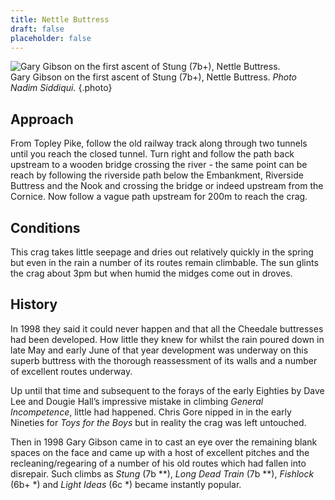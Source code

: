 ```yaml
---
title: Nettle Buttress
draft: false
placeholder: false
---
```


![Gary Gibson on the first ascent of Stung (7b+), Nettle Buttress.](/img/peak/cheedale/stung2.jpg)  
Gary Gibson on the first ascent of Stung (7b+), Nettle Buttress. _Photo Nadim Siddiqui._
{.photo}



## Approach

From Topley Pike, follow the old railway track along through two tunnels until you reach the closed tunnel. Turn right and follow the path back upstream to a wooden bridge crossing the river - the same point can be reach by following the riverside path below the Embankment, Riverside Buttress and the Nook and crossing the bridge or indeed upstream from the Cornice. Now follow a vague path upstream for 200m to reach the crag.

## Conditions

This crag takes little seepage and dries out relatively quickly in the spring but even in the rain a number of its routes remain climbable. The sun glints the crag about 3pm but when humid the midges come out in droves.


## History

In 1998 they said it could never happen and that all the Cheedale buttresses had been developed. How little they knew for whilst the rain poured down in late May and early June of that year development was underway on this superb buttress with the thorough reassessment of its walls and a number of excellent routes underway.

Up until that time and subsequent to the forays of the early Eighties by Dave Lee and Dougie Hall’s impressive mistake in climbing *General Incompetence*, little had happened. Chris Gore nipped in in the early Nineties for *Toys for the Boys* but in reality the crag was left untouched.

Then in 1998 Gary Gibson came in to cast an eye over the remaining blank spaces on the face and came up with a host of excellent pitches and the recleaning/regearing of a number of his old routes which had fallen into disrepair. Such climbs as _Stung_ (7b \*\*), _Long Dead Train_ (7b \*\*), _Fishlock_ (6b+ \*) and _Light Ideas_ (6c \*) became instantly popular.